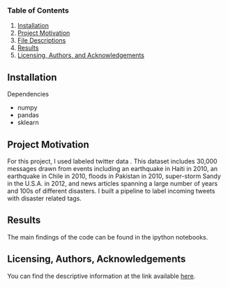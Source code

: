 ### Table of Contents

1. [Installation](#installation)
2. [Project Motivation](#motivation)
3. [File Descriptions](#files)
4. [Results](#results)
5. [Licensing, Authors, and Acknowledgements](#licensing)

## Installation <a name="installation"></a>
Dependencies
- numpy
- pandas
- sklearn

## Project Motivation<a name="motivation"></a>

For this project, I used labeled twitter data .
This dataset includes 30,000 messages drawn from events including an earthquake in Haiti in 2010, an earthquake in Chile in 2010,
floods in Pakistan in 2010, super-storm Sandy in the U.S.A. in 2012, and news articles spanning a large number 
of years and 100s of different disasters. I built a pipeline to label incoming tweets with disaster related tags.
 


## Results<a name="results"></a>

The main findings of the code can be found in the ipython notebooks. 

## Licensing, Authors, Acknowledgements<a name="licensing"></a>

You can find the descriptive information at the link available [here](https://appen.com/datasets/combined-disaster-response-data/).
